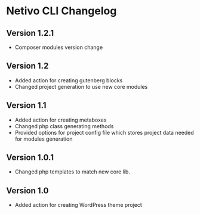 # Netivo CLI Changelog

## Version 1.2.1
- Composer modules version change

## Version 1.2
- Added action for creating gutenberg blocks
- Changed project generation to use new core modules

## Version 1.1
- Added action for creating metaboxes
- Changed php class generating methods
- Provided options for project config file which stores project data needed for modules generation

## Version 1.0.1
- Changed php templates to match new core lib.

## Version 1.0
- Added action for creating WordPress theme project